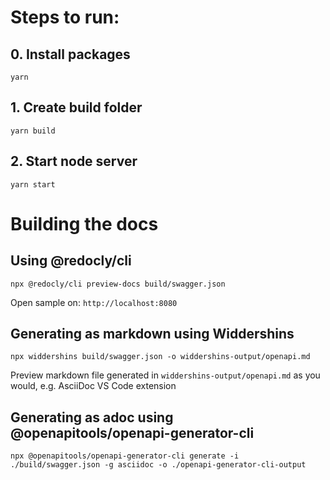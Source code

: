 # Steps to run:

## 0. Install packages
`yarn`

## 1. Create build folder
`yarn build`

## 2. Start node server
`yarn start`

# Building the docs 
## Using @redocly/cli
`npx @redocly/cli preview-docs build/swagger.json`   

Open sample on:
`http://localhost:8080`

## Generating as markdown using Widdershins
`npx widdershins build/swagger.json -o widdershins-output/openapi.md`

Preview markdown file generated in `widdershins-output/openapi.md` as you would, e.g. AsciiDoc VS Code extension

## Generating as adoc using @openapitools/openapi-generator-cli
`npx @openapitools/openapi-generator-cli generate -i ./build/swagger.json -g asciidoc -o ./openapi-generator-cli-output `